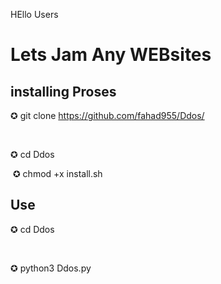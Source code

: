 HEllo Users 


<h1>Lets Jam Any WEBsites </h1>


<h2>installing Proses</h2>


<h>✪</h> git clone  https://github.com/fahad955/Ddos/

‎ 

<h>✪</h> cd Ddos

‎ 
<h>✪</h> chmod +x install.sh


<h2>Use</h2>
<h>✪</h> cd Ddos

‎ 

<h>✪</h> python3 Ddos.py
